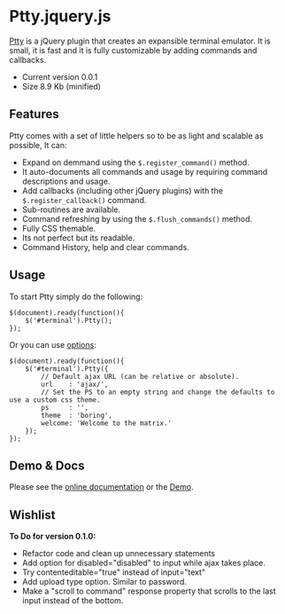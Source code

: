 # Ptty.jquery.js

[Ptty](http://code.patxipierce.com/jquery-plugin/ptty/) is a jQuery plugin that creates an expansible terminal emulator. It is small, it is fast and it is fully customizable by adding commands and callbacks.

* Current version 0.0.1
* Size 8.9 Kb (minified)

## Features

Ptty comes with a set of little helpers so to be as light and scalable as possible, It can:

* Expand on demmand using the <code>$.register_command()</code> method.
* It auto-documents all commands and usage by requiring command descriptions and usage.
* Add callbacks (including other jQuery plugins) with the <code>$.register_callback()</code> command.
* Sub-routines are available.
* Command refreshing by using the <code>$.flush_commands()</code> method.
* Fully CSS themable.
* Its not perfect but its readable.
* Command History, help and clear commands.


## Usage

To start Ptty simply do the following:

    $(document).ready(function(){
        $('#terminal').Ptty();
    });

Or you can use [options](http://code.patxipierce.com/jquery-plugin/ptty/#options):
    
    $(document).ready(function(){
	    $('#terminal').Ptty({
	        // Default ajax URL (can be relative or absolute).
	        url    : 'ajax/',
	        // Set the PS to an empty string and change the defaults to use a custom css theme.
	        ps     : '',
	        theme  : 'boring',
	        welcome: 'Welcome to the matrix.'
	    });
	});
## Demo & Docs

Please see the [online documentation](http://code.patxipierce.com/jquery-plugin/ptty/) or the [Demo](http://code.patxipierce.com/jquery-plugin/ptty/v/0.1/example.html).

## Wishlist

**To Do for version 0.1.0:**

* Refactor code and clean up unnecessary statements
* Add option for disabled="disabled" to input while ajax takes place.
* Try contenteditable="true" instead of input="text"
* Add upload type option. Similar to password.
* Make a "scroll to command" response property that scrolls to the last input instead of the bottom.
